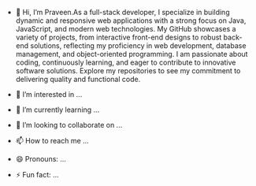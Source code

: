 - 👋 Hi, I’m Praveen.As a full-stack developer, I specialize in building dynamic and responsive web applications with a strong focus on Java, JavaScript, and modern web technologies. My GitHub showcases a variety of projects, from interactive front-end designs to robust back-end solutions, reflecting my proficiency in web development, database management, and object-oriented programming. I am passionate about coding, continuously learning, and eager to contribute to innovative software solutions. Explore my repositories to see my commitment to delivering quality and functional code.


- 👀 I’m interested in ...
- 🌱 I’m currently learning ...
- 💞️ I’m looking to collaborate on ...
- 📫 How to reach me ...
- 😄 Pronouns: ...
- ⚡ Fun fact: ...

<!---
praveenselvaraj188/praveenselvaraj188 is a ✨ special ✨ repository because its `README.md` (this file) appears on your GitHub profile.
You can click the Preview link to take a look at your changes.
--->
